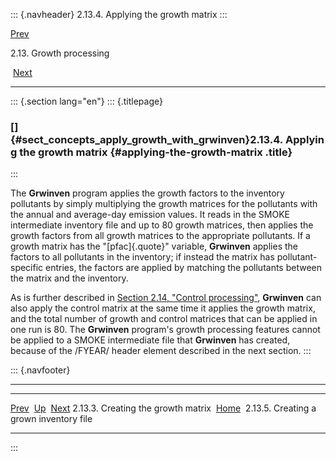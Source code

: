 ::: {.navheader}
2.13.4. Applying the growth matrix
:::

[Prev](ch02s13s03.html) 

2.13. Growth processing

 [Next](ch02s13s05.html)

------------------------------------------------------------------------

::: {.section lang="en"}
::: {.titlepage}
<div>

<div>

### []{#sect_concepts_apply_growth_with_grwinven}2.13.4. Applying the growth matrix {#applying-the-growth-matrix .title}

</div>

</div>
:::

The **Grwinven** program applies the growth factors to the inventory
pollutants by simply multiplying the growth matrices for the pollutants
with the annual and average-day emission values. It reads in the SMOKE
intermediate inventory file and up to 80 growth matrices, then applies
the growth factors from all growth matrices to the appropriate
pollutants. If a growth matrix has the "[pfac]{.quote}" variable,
**Grwinven** applies the factors to all pollutants in the inventory; if
instead the matrix has pollutant-specific entries, the factors are
applied by matching the pollutants between the matrix and the inventory.

As is further described in [Section 2.14, "Control
processing"](ch02s14.html "2.14. Control processing"), **Grwinven** can
also apply the control matrix at the same time it applies the growth
matrix, and the total number of growth and control matrices that can be
applied in one run is 80. The **Grwinven** program's growth processing
features cannot be applied to a SMOKE intermediate file that
**Grwinven** has created, because of the /FYEAR/ header element
described in the next section.
:::

::: {.navfooter}

------------------------------------------------------------------------

  ------------------------------------- -------------------- ------------------------------------------
  [Prev](ch02s13s03.html)                [Up](ch02s13.html)                     [Next](ch02s13s05.html)
  2.13.3. Creating the growth matrix     [Home](index.html)     2.13.5. Creating a grown inventory file
  ------------------------------------- -------------------- ------------------------------------------
:::
